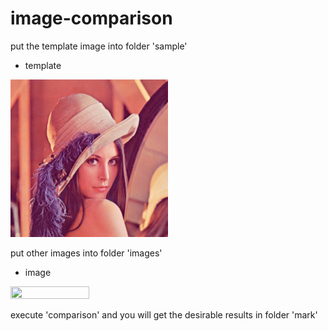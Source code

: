 # image-comparison

put the template image into folder 'sample'

+ template
<img src="sample/lena.jpg" width="50%" height="50%" />

put other images into folder 'images'

+ image
<img src="image/lena2.jpg" width="50%" height="50%" />


execute 'comparison' and you will get the desirable results in folder 'mark'
